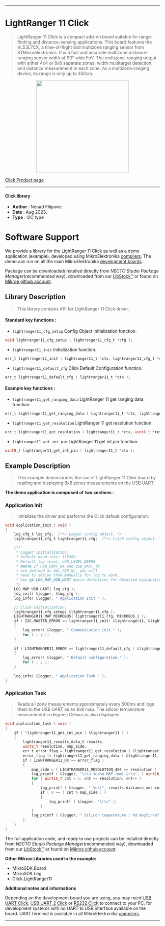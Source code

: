 
---
# LightRanger 11 Click

> LightRanger 11 Click is a compact add-on board suitable for range-finding and distance-sensing applications. This board features the VL53L7CX, a time-of-flight 8x8 multizone ranging sensor from STMicroelectronics. It is a fast and accurate multizone distance-ranging sensor width of 90° wide FoV. The multizone-ranging output with either 4x4 or 8x8 separate zones, width multitarget detection, and distance measurement in each zone. As a multizone-ranging device, its range is only up to 350cm.

<p align="center">
  <img src="https://download.mikroe.com/images/click_for_ide/lightranger11_click.png" height=300px>
</p>

[Click Product page](https://www.mikroe.com/lightranger-11-click)

---


#### Click library

- **Author**        : Nenad Filipovic
- **Date**          : Aug 2023.
- **Type**          : I2C type


# Software Support

We provide a library for the LightRanger 11 Click
as well as a demo application (example), developed using MikroElektronika
[compilers](https://www.mikroe.com/necto-studio).
The demo can run on all the main MikroElektronika [development boards](https://www.mikroe.com/development-boards).

Package can be downloaded/installed directly from *NECTO Studio Package Manager*(recommended way), downloaded from our [LibStock&trade;](https://libstock.mikroe.com) or found on [Mikroe github account](https://github.com/MikroElektronika/mikrosdk_click_v2/tree/master/clicks).

## Library Description

> This library contains API for LightRanger 11 Click driver.

#### Standard key functions :

- `lightranger11_cfg_setup` Config Object Initialization function.
```c
void lightranger11_cfg_setup ( lightranger11_cfg_t *cfg );
```

- `lightranger11_init` Initialization function.
```c
err_t lightranger11_init ( lightranger11_t *ctx, lightranger11_cfg_t *cfg );
```

- `lightranger11_default_cfg` Click Default Configuration function.
```c
err_t lightranger11_default_cfg ( lightranger11_t *ctx );
```

#### Example key functions :

- `lightranger11_get_ranging_data` LightRanger 11 get ranging data function.
```c
err_t lightranger11_get_ranging_data ( lightranger11_t *ctx, lightranger11_results_data_t *results );
```

- `lightranger11_get_resolution` LightRanger 11 get resolution function.
```c
err_t lightranger11_get_resolution ( lightranger11_t *ctx, uint8_t *resolution );
```

- `lightranger11_get_int_pin` LightRanger 11 get int pin function.
```c
uint8_t lightranger11_get_int_pin ( lightranger11_t *ctx );
```

## Example Description

> This example demonstrates the use of LightRanger 11 Click board by reading and displaying
> 8x8 zones measurements on the USB UART.

**The demo application is composed of two sections :**

### Application Init

> Initializes the driver and performs the Click default configuration.

```c
void application_init ( void ) 
{
    log_cfg_t log_cfg;  /**< Logger config object. */
    lightranger11_cfg_t lightranger11_cfg;  /**< Click config object. */

    /** 
     * Logger initialization.
     * Default baud rate: 115200
     * Default log level: LOG_LEVEL_DEBUG
     * @note If USB_UART_RX and USB_UART_TX 
     * are defined as HAL_PIN_NC, you will 
     * need to define them manually for log to work. 
     * See @b LOG_MAP_USB_UART macro definition for detailed explanation.
     */
    LOG_MAP_USB_UART( log_cfg );
    log_init( &logger, &log_cfg );
    log_info( &logger, " Application Init " );

    // Click initialization.
    lightranger11_cfg_setup( &lightranger11_cfg );
    LIGHTRANGER11_MAP_MIKROBUS( lightranger11_cfg, MIKROBUS_1 );
    if ( I2C_MASTER_ERROR == lightranger11_init( &lightranger11, &lightranger11_cfg ) ) 
    {
        log_error( &logger, " Communication init." );
        for ( ; ; );
    }
    
    if ( LIGHTRANGER11_ERROR == lightranger11_default_cfg ( &lightranger11 ) )
    {
        log_error( &logger, " Default configuration." );
        for ( ; ; );
    }
    
    log_info( &logger, " Application Task " );
}
```

### Application Task

> Reads all zone measurements approximately every 500ms and logs them to the USB UART as an 8x8 map. 
> The silicon temperature measurement in degrees Celsius is also displayed.

```c
void application_task ( void ) 
{
    if ( !lightranger11_get_int_pin ( &lightranger11 ) )
    {
        lightranger11_results_data_t results;
        uint8_t resolution, map_side;
        err_t error_flag = lightranger11_get_resolution ( &lightranger11, &resolution );
        error_flag |= lightranger11_get_ranging_data ( &lightranger11, &results );
        if ( LIGHTRANGER11_OK == error_flag )
        {
            map_side = ( LIGHTRANGER11_RESOLUTION_4X4 == resolution ) ? 4 : 8;
            log_printf ( &logger, "\r\n %ux%u MAP (mm):\r\n", ( uint16_t ) map_side, ( uint16_t ) map_side );
            for ( uint16_t cnt = 1; cnt <= resolution; cnt++ )
            {
                log_printf ( &logger, " %u\t", results.distance_mm[ cnt - 1 ] );
                if ( 0 == ( cnt % map_side ) )
                {
                    log_printf ( &logger, "\r\n" );
                }
            }
            log_printf ( &logger, " Silicon temperature : %d degC\r\n", ( int16_t ) results.silicon_temp_degc );
        }
    }
}
```

The full application code, and ready to use projects can be installed directly from *NECTO Studio Package Manager*(recommended way), downloaded from our [LibStock&trade;](https://libstock.mikroe.com) or found on [Mikroe github account](https://github.com/MikroElektronika/mikrosdk_click_v2/tree/master/clicks).

**Other Mikroe Libraries used in the example:**

- MikroSDK.Board
- MikroSDK.Log
- Click.LightRanger11

**Additional notes and informations**

Depending on the development board you are using, you may need
[USB UART Click](https://www.mikroe.com/usb-uart-click),
[USB UART 2 Click](https://www.mikroe.com/usb-uart-2-click) or
[RS232 Click](https://www.mikroe.com/rs232-click) to connect to your PC, for
development systems with no UART to USB interface available on the board. UART
terminal is available in all MikroElektronika
[compilers](https://shop.mikroe.com/compilers).

---
